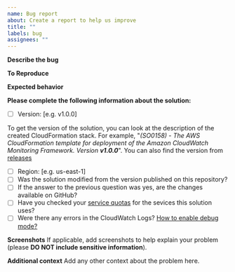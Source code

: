 ```yaml
---
name: Bug report
about: Create a report to help us improve
title: ""
labels: bug
assignees: ""
---
```


**Describe the bug**

<!--- A clear and concise description of what the bug is -->

**To Reproduce**

<!--- Steps to reproduce the behavior -->

**Expected behavior**

<!--- A clear and concise description of what you expected to happen -->

**Please complete the following information about the solution:**

- [ ] Version: [e.g. v1.0.0]

To get the version of the solution, you can look at the description of the created CloudFormation stack. For example, "_(SO0158) - The AWS CloudFormation template for deployment of the Amazon CloudWatch Monitoring Framework. Version **v1.0.0**_". You can also find the version from [releases](https://github.com/awslabs/amazon-cloudwatch-monitoring-framework/releases)

- [ ] Region: [e.g. us-east-1]
- [ ] Was the solution modified from the version published on this repository?
- [ ] If the answer to the previous question was yes, are the changes available on GitHub?
- [ ] Have you checked your [service quotas](https://docs.aws.amazon.com/general/latest/gr/aws_service_limits.html) for the sevices this solution uses?
- [ ] Were there any errors in the CloudWatch Logs? [How to enable debug mode?](https://docs.aws.amazon.com/solutions/latest/amazon-cloudwatch-monitoring-framework/troubleshooting.html)

**Screenshots**
If applicable, add screenshots to help explain your problem (please **DO NOT include sensitive information**).

**Additional context**
Add any other context about the problem here.
